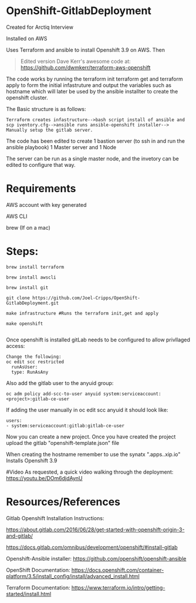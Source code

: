 # OpenShift-GitlabDeployment
Created for Arctiq Interview

Installed on AWS

Uses Terraform and ansible to install Openshift 3.9 on AWS. Then

>Edited version  Dave Kerr's awesome code at: https://github.com/dwmkerr/terraform-aws-openshift

The code works by running the terraform init terraform get and terraform apply to
form the initial infastruture and output the variables such as hostname which will later be used by the ansible installter
to create the openshift cluster.

The Basic structure is as follows:
```
Terraform creates infastructure-->bash script install of ansible and scp iventory.cfg-->ansible runs ansible-openshift installer--> Manually setup the gitlab server.
```

The code has been edited to create 1 bastion server (to ssh in and run the ansible playbook)
1 Master server and 1 Node

The server can be run as a single master node, and the invetory can be edited to configure that way.


# Requirements
AWS account with key generated

AWS CLI

brew (If on a mac)




# Steps:
```
brew install terraform

brew install awscli

brew install git

git clone https://github.com/Joel-Cripps/OpenShift-GitlabDeployment.git

make infrastructure #Runs the terraform init,get and apply

make openshift


```

Once openshift is installed gitLab needs to be configured to allow privllaged access:

```
Change the following:
oc edit scc restricted
  runAsUser:
  type: RunAsAny
```
Also add the gitlab user to the anyuid group:
```
oc adm policy add-scc-to-user anyuid system:serviceaccount:<project>:gitlab-ce-user
```
If adding the user manually in oc edit scc anyuid it should look like:
```
users:
- system:serviceaccount:gitlab:gitlab-ce-user
```

Now you can create a new project. Once you have created the project upload the gitlab "openshift-template.json" file

When creating the hostname remember to use the synatx "<project>.apps.<aws ip>.xip.io"
Installs Openshift 3.9

#Video
As requested, a quick video walking through the deployment:
https://youtu.be/DOm6djdAynU


# Resources/References
Gitlab Openshift Installation Instructions:

https://about.gitlab.com/2016/06/28/get-started-with-openshift-origin-3-and-gitlab/

https://docs.gitlab.com/omnibus/development/openshift/#install-gitlab

Openshift-Ansible installer:
https://github.com/openshift/openshift-ansible

OpenShift Documentation:
https://docs.openshift.com/container-platform/3.5/install_config/install/advanced_install.html

Terraform Documentation:
https://www.terraform.io/intro/getting-started/install.html


